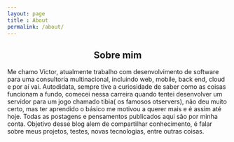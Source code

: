 ```yaml
---
layout: page
title : About
permalink: /about/
---
```


<center><h2 >Sobre mim</h2></center>
<p>Me chamo Victor, atualmente trabalho com desenvolvimento de software para uma consultoria multinacional, incluindo web, mobile, back end, cloud e por aí vai. Autodidata, sempre tive a curiosidade de saber como as coisas funcionam a fundo, comecei nessa carreira quando tentei desenvolver um servidor para um jogo chamado tibia( os famosos otservers), não deu muito certo, mas ter aprendido o básico me motivou a querer mais e é assim até hoje. Todas as postagens e pensamentos publicados aqui são por minha conta. Objetivo desse blog alem de compartilhar conhecimento, é falar sobre meus projetos, testes, novas tecnologias, entre outras coisas.</p>
<br>
